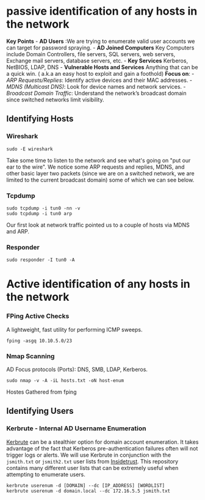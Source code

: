 # passive identification of any hosts in the network
**Key Points**
	- **AD Users** :We are trying to enumerate valid user accounts we can target for password spraying.
	- **AD Joined Computers** Key Computers include Domain Controllers, file servers, SQL servers, web servers, Exchange mail servers, database servers, etc.
	- **Key Services** Kerberos, NetBIOS, LDAP, DNS
	- **Vulnerable Hosts and Services** 	Anything that can be a quick win. ( a.k.a an easy host to exploit and gain a foothold)
**Focus on**:
	- _ARP Requests/Replies_: Identify active devices and their MAC addresses.
	- _MDNS (Multicast DNS)_: Look for device names and network services.
	- _Broadcast Domain Traffic_: Understand the network’s broadcast domain since switched networks limit visibility.
## Identifying Hosts
### Wireshark
```shell
sudo -E wireshark
```
Take some time to listen to the network and see what's going on "put our ear to the wire".
We notice some ARP requests and replies, MDNS, and other basic layer two packets (since we are on a switched network, we are limited to the current broadcast domain) some of which we can see below.
### Tcpdump 
```shell
sudo tcpdump -i tun0 -nn -v
sudo tcpdump -i tun0 arp
```
Our first look at network traffic pointed us to a couple of hosts via MDNS and ARP.
### Responder
```shell
sudo responder -I tun0 -A
```
# Active identification of any hosts in the network
### FPing Active Checks
A lightweight, fast utility for performing ICMP sweeps.
```shell
fping -asgq 10.10.5.0/23
```
### Nmap Scanning
AD Focus protocols (Ports): DNS, SMB, LDAP, Kerberos.
```shell
sudo nmap -v -A -iL hosts.txt -oN host-enum
```
Hostes Gathered from fping
## Identifying Users
### Kerbrute - Internal AD Username Enumeration
[Kerbrute](https://github.com/ropnop/kerbrute) can be a stealthier option for domain account enumeration. It takes advantage of the fact that Kerberos pre-authentication failures often will not trigger logs or alerts. We will use Kerbrute in conjunction with the `jsmith.txt` or `jsmith2.txt` user lists from [Insidetrust](https://github.com/insidetrust/statistically-likely-usernames). This repository contains many different user lists that can be extremely useful when attempting to enumerate users.
```shell
kerbrute userenum -d [DOMAIN] --dc [IP_ADDRESS] [WORDLIST]
kerbrute userenum -d domain.local --dc 172.16.5.5 jsmith.txt
```
